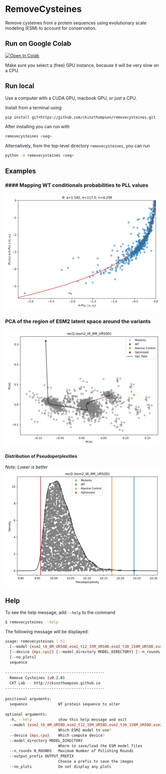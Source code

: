 # RemoveCysteines
Remove cysteines from a protein sequences using evolutionary scale modeling (ESM) to account for conservation.

## Run on Google Colab 
<a href="https://colab.research.google.com/github/ckinzthompson/removecysteines/blob/main/docs/removecysteines_notbook.ipynb" target="_parent"><img src="https://colab.research.google.com/assets/colab-badge.svg" alt="Open In Colab"/></a>

Make sure you select a (free) GPU instance, because it will be very slow on a CPU.


## Run local
Use a computer with a CUDA GPU, macbook GPU, or just a CPU.

Install from a terminal using
```sh
pip install git+https://github.com/ckinzthompson/removecysteines.git
```

After installing you can run with 
```sh
removecysteines <seq>
```

Alternatively, from the top-level directory `removecysteines`, you can run
```sh
python -m removecysteines <seq>
```


## Examples

### #### Mapping WT conditionals probabilities to PLL values
![](docs/recQ_map_esm2_t6_8M_UR50D.png)

### PCA of the region of ESM2 latent space around the variants
![](docs/recQ_PCA_esm2_t6_8M_UR50D.png)

#### Distribution of Pseudoperplexities
*Note: Lower is better*
![](docs/recQ_PPPL_esm2_t6_8M_UR50D.png)


## Help 
To see the help message, add `--help` to the command

```sh
$ removecysteines --help
```

The following message will be displayed:

```sh
usage: removecysteines [-h]
  [--model {esm2_t6_8M_UR50D,esm2_t12_35M_UR50D,esm2_t30_150M_UR50D,esm2_t33_650M_UR50D,esm2_t36_3B_UR50D,esm2_t48_15B_UR50D}]
  [--device {mps,cpu}] [--model_directory MODEL_DIRECTORY] [--n_rounds N_ROUNDS] [--output_prefix OUTPUT_PREFIX]
  [--no_plots]
  sequence

---------------------------------------------
  Remove Cysteines (v0.2.0)
  CKT Lab -- http://ckinzthompson.github.io
---------------------------------------------

positional arguments:
  sequence              WT protein sequence to alter

optional arguments:
  -h, --help            show this help message and exit
  --model {esm2_t6_8M_UR50D,esm2_t12_35M_UR50D,esm2_t30_150M_UR50D,esm2_t33_650M_UR50D,esm2_t36_3B_UR50D,esm2_t48_15B_UR50D}
                        Which ESM2 model to use?
  --device {mps,cpu}    Which compute device?
  --model_directory MODEL_DIRECTORY
                        Where to save/load the ESM model files
  --n_rounds N_ROUNDS   Maximum Number of Polishing Rounds
  --output_prefix OUTPUT_PREFIX
                        Choose a prefix to save the images
  --no_plots            Do not display any plots
```
